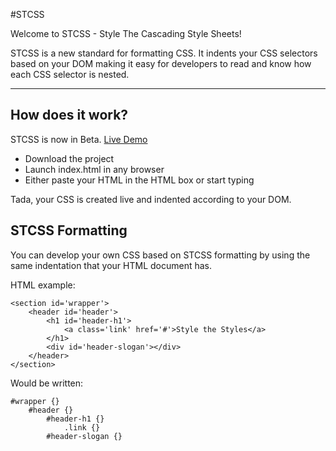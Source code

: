 #STCSS

Welcome to STCSS - Style The Cascading Style Sheets!

STCSS is a new standard for formatting CSS. It indents your CSS selectors based on your DOM making it easy for developers to read and know how each CSS selector is nested.

***
## How does it work?
STCSS is now in Beta. [Live Demo](http://royjulien.com/stcss)
- Download the project
- Launch index.html in any browser
- Either paste your HTML in the HTML box or start typing

Tada, your CSS is created live and indented according to your DOM.

## STCSS Formatting
You can develop your own CSS based on STCSS formatting by using the same indentation that your HTML document has.

HTML example:

    <section id='wrapper'>
        <header id='header'>
            <h1 id='header-h1'>
                <a class='link' href='#'>Style the Styles</a>
            </h1>
            <div id='header-slogan'></div>
        </header>
    </section>
    
Would be written:

    #wrapper {}
        #header {}
            #header-h1 {}
                .link {}
            #header-slogan {}
